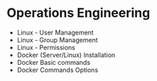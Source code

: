 # Operations Engineering

- Linux - User Management 
- Linux - Group Management 
- Linux - Permissions 
- Docker (Server/Linux) Installation
- Docker Basic commands
- Docker Commands Options

